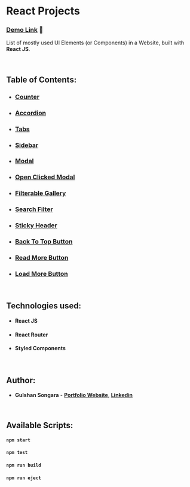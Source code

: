 # React Projects

### [Demo Link](https://react-practical-projects.netlify.app/) 🔗

List of mostly used UI Elements (or Components) in a Website, built with **React JS**.

<br/>

## Table of Contents:

- ### [Counter](https://react-practical-projects.netlify.app/counter)
- ### [Accordion](https://react-practical-projects.netlify.app/accordion)
- ### [Tabs](https://react-practical-projects.netlify.app/tabs)
- ### [Sidebar](https://react-practical-projects.netlify.app/sidebar)
- ### [Modal](https://react-practical-projects.netlify.app/modal)
- ### [Open Clicked Modal](https://react-practical-projects.netlify.app/clicked-modal)
- ### [Filterable Gallery](https://react-practical-projects.netlify.app/filterable-gallery)
- ### [Search Filter](https://react-practical-projects.netlify.app/search-filter)
- ### [Sticky Header](https://react-practical-projects.netlify.app/sticky-header)
- ### [Back To Top Button](https://react-practical-projects.netlify.app/back-top)
- ### [Read More Button](https://react-practical-projects.netlify.app/read-more)
- ### [Load More Button](https://react-practical-projects.netlify.app/load-more)

<br/>

## Technologies used:

- #### **React JS**
- #### **React Router**
- #### **Styled Components**

<br/>

## Author:

- **Gulshan Songara** - **[Portfolio Website](https://gulshansongara.netlify.app)**, **[Linkedin](https://www.linkedin.com/in/gulshan-songara/)**

<br/>

## Available Scripts:

#### `npm start`

#### `npm test`

#### `npm run build`

#### `npm run eject`

